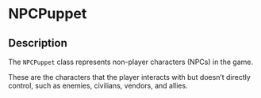 # NPCPuppet

## Description

The `NPCPuppet` class represents non-player characters (NPCs) in the game.

These are the characters that the player interacts with but doesn’t directly control, such as enemies, civilians, vendors, and allies.
